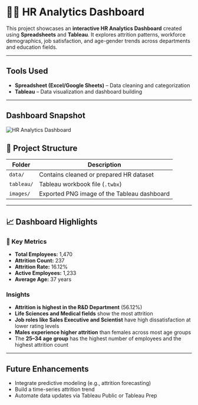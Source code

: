 # 🧑‍💼 HR Analytics Dashboard

This project showcases an **interactive HR Analytics Dashboard** created using **Spreadsheets** and **Tableau**. It explores attrition patterns, workforce demographics, job satisfaction, and age-gender trends across departments and education fields.

---

## Tools Used

- **Spreadsheet (Excel/Google Sheets)** – Data cleaning and categorization
- **Tableau** – Data visualization and dashboard building

---

## Dashboard Snapshot
![HR Analytics Dashboard](https://github.com/user-attachments/assets/b20b60de-433e-4b61-953c-ae368418fb2b)

## 📂 Project Structure

| Folder        | Description                                     |
|---------------|-------------------------------------------------|
| `data/`       | Contains cleaned or prepared HR dataset         |
| `tableau/`    | Tableau workbook file (`.twbx`)                 |
| `images/`     | Exported PNG image of the Tableau dashboard     |

---

## 📈 Dashboard Highlights

### 🔢 Key Metrics
- **Total Employees:** 1,470
- **Attrition Count:** 237
- **Attrition Rate:** 16.12%
- **Active Employees:** 1,233
- **Average Age:** 37 years

### Insights
- **Attrition is highest in the R&D Department** (56.12%)
- **Life Sciences and Medical fields** show the most attrition
- **Job roles like Sales Executive and Scientist** have high dissatisfaction at lower rating levels
- **Males experience higher attrition** than females across most age groups
- The **25–34 age group** has the highest number of employees and the highest attrition count

---

## Future Enhancements

- Integrate predictive modeling (e.g., attrition forecasting)
- Build a time-series attrition trend
- Automate data updates via Tableau Public or Tableau Prep
